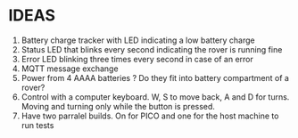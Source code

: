 # IDEAS

1. Battery charge tracker with LED indicating a low battery charge
2. Status LED that blinks every second indicating the rover is running fine
3. Error LED blinking three times every second in case of an error
4. MQTT message exchange
5. Power from 4 AAAA batteries ? Do they fit into battery compartment of a rover?
6. Control with a computer keyboard. W, S to move back, A and D for turns. Moving and turning only while the button is pressed.
7. Have two parralel builds. On for PICO and one for the host machine to run tests